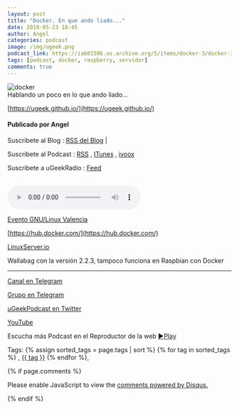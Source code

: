```yaml
---
layout: post
title: "Docker. En que ando liado..."
date: 2018-05-23 18:45
author: Angel
categories: podcast
image: /img/ugeek.png
podcast_link: https://ia601506.us.archive.org/5/items/docker-3/docker-3.mp3
tags: [podcast, docker, raspberry, servidor]
comments: true
---
```

![docker](http://telegra.ph/file/28cdba433131c4ee2bf76.jpg)  
Hablando un poco en lo que ando liado...



[https://ugeek.github.io/](https://ugeek.github.io/)
#### Publicado por Angel  
Suscribete al Blog :  [RSS del Blog](http://feeds.feedburner.com/uGeekBlog) |

Suscribete al Podcast :  [RSS](http://feeds.feedburner.com/ugeek) , [ITunes](https://itunes.apple.com/us/podcast/ugeek/id1201421866?mt=2) , [ivoox](https://www.ivoox.com/podcast-ugeek_sq_f1383493_1.html)  

Suscribete a uGeekRadio : [Feed](http://feeds.feedburner.com/uGeekRadio)  



<br>

<!-- ------------------------------------- url del podcast -------------------------------------------  -->
<audio controls>
  <source src="https://ia601506.us.archive.org/5/items/docker-3/docker-3.mp3">
Your browser does not support the audio element.
</audio>

<!-- -------------------------------------Imagen -------------------------------------------  -->





<!-- -------------------------------------Descripción del podcast -------------------------------------------  -->

[Evento GNU/Linux Valencia](https://www.meetup.com/es-ES/gnu-linux-valencia/events/250801722/)  

[https://hub.docker.com/](https://hub.docker.com/)  

[LinuxServer.io](https://www.linuxserver.io/our-images)  

Wallabag con la versión 2.2.3, tampoco funciona en Raspbian con Docker



<!-- -------------------------------------Aquí abajo los Comentarios -------------------------------------------  -->



  ---

[Canal en Telegram](https://t.me/uGeek)  

[Grupo en Telegram](https://t.me/uGeekPodcast)  

[uGeekPodcast en Twitter](https://twitter.com/ugeekpodcast)  

[YouTube](https://www.youtube.com/channel/UCVmGqdwOeswJ55IFmsYNlww)  

Escucha más Podcast en el Reproductor de la web [►Play](https://ugeek.github.io/podcasts/)  


Tags: {% assign sorted_tags = page.tags | sort %} {% for tag in sorted_tags %} , <span class="tag"><a href="/tag#{{ tag }}">{{ tag }}</a></span> {% endfor %},


{% if page.comments %}
<div id="disqus_thread"></div>
<script>

/**
*  RECOMMENDED CONFIGURATION VARIABLES: EDIT AND UNCOMMENT THE SECTION BELOW TO INSERT DYNAMIC VALUES FROM YOUR PLATFORM OR CMS.
*  LEARN WHY DEFINING THESE VARIABLES IS IMPORTANT: https://disqus.com/admin/universalcode/#configuration-variables*/
/*
var disqus_config = function () {
this.page.url = PAGE_URL;  // Replace PAGE_URL with your page's canonical URL variable
this.page.identifier = PAGE_IDENTIFIER; // Replace PAGE_IDENTIFIER with your page's unique identifier variable
};
*/
(function() { // DON'T EDIT BELOW THIS LINE
var d = document, s = d.createElement('script');
s.src = 'https://https-angelbcn-github-io-ugeek.disqus.com/embed.js';
s.setAttribute('data-timestamp', +new Date());
(d.head || d.body).appendChild(s);
})();
</script>
<noscript>Please enable JavaScript to view the <a href="https://disqus.com/?ref_noscript">comments powered by Disqus.</a></noscript>

{% endif %}

<script id="dsq-count-scr" src="//https-angelbcn-github-io-ugeek.disqus.com/count.js" async></script>
